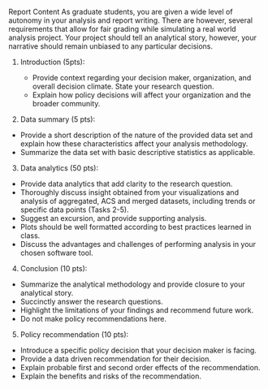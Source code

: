 Report Content
As graduate students, you are given a wide level of autonomy in your analysis and report writing.
There are however, several requirements that allow for fair grading while simulating a real world analysis project.
Your project should tell an analytical story, however, your narrative should remain unbiased to any particular decisions.

1. Introduction (5pts):
   - Provide context regarding your decision maker, organization, and overall decision climate. State your research question.
   - Explain how policy decisions will affect your organization and the broader community.
     
2. Data summary (5 pts):
  - Provide a short description of the nature of the provided data set and explain how these characteristics affect your analysis methodology.
  - Summarize the data set with basic descriptive statistics as applicable.
    
3. Data analytics (50 pts):
  - Provide data analytics that add clarity to the research question.
  - Thoroughly discuss insight obtained from your visualizations and analysis of aggregated, ACS and merged datasets, including trends or specific data points (Tasks 2-5).
  - Suggest an excursion, and provide supporting analysis.
  -  Plots should be well formatted according to best practices learned in class.
  -  Discuss the advantages and challenges of performing analysis in your chosen software tool.

4. Conclusion (10 pts):
  - Summarize the analytical methodology and provide closure to your analytical story.
  - Succinctly answer the research questions.
  - Highlight the limitations of your findings and recommend future work.
  - Do not make policy recommendations here.
    
5. Policy recommendation (10 pts):
  - Introduce a specific policy decision that your decision maker is facing.
  - Provide a data driven recommendation for their decision.
  - Explain probable first and second order effects of the recommendation.
  - Explain the benefits and risks of the recommendation.
